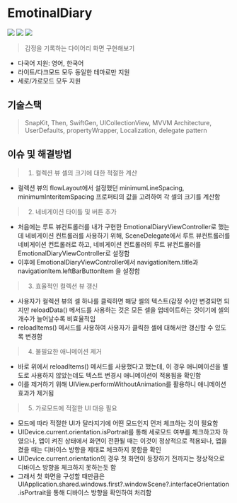 # EmotinalDiary
<img src ="https://img.shields.io/badge/Swift-5.5-FA7343?logo=swift&logoColor=white"> <img src="https://img.shields.io/badge/Xcode-13.3-1575F9?logo=Xcode&logoColor=white"> <img src="https://img.shields.io/badge/Platforms-iOS_13.0-Green?style=flat-square">
> 감정을 기록하는 다이어리 화면 구현해보기

* 다국어 지원: 영어, 한국어
* 라이트/다크모드 모두 동일한 테마로만 지원
* 세로/가로모드 모두 지원

## 기술스택
> SnapKit, Then, SwiftGen, UICollectionView, MVVM Architecture, UserDefaults, propertyWrapper, Localization, delegate pattern

## 이슈 및 해결방법
> 1. 컬렉션 뷰 셀의 크기에 대한 적절한 계산
  - 컬렉션 뷰의 flowLayout에서 설정했던 minimumLineSpacing, minimumInteritemSpacing 프로퍼티의 값을 고려하여 각 셀의 크기를 계산함
> 2. 네비게이션 타이틀 및 버튼 추가
  - 처음에는 루트 뷰컨트롤러를 내가 구현한 EmotionalDiaryViewController로 했는데 네비게이션 컨트롤러를 사용하기 위해,
SceneDelegate에서 루트 뷰컨트롤러를 네비게이션 컨트롤러로 하고, 네비게이션 컨트롤러의 루트 뷰컨트롤러를 EmotionalDiaryViewController로 설정함
  - 이후에 EmotionalDiaryViewController에서 navigationItem.title과 navigationItem.leftBarButtonItem 을 설정함
> 3. 효율적인 컬렉션 뷰 갱신
  - 사용자가 컬렉션 뷰의 셀 하나를 클릭하면 해당 셀의 텍스트(감정 수)만 변경되면 되지만 reloadData() 메서드를 사용하는 것은
모든 셀을 업데이트하는 것이기에 셀의 개수가 늘어날수록 비효율적임
  - reloadItems() 메서드를 사용하여 사용자가 클릭한 셀에 대해서만 갱신할 수 있도록 변경함
> 4. 불필요한 애니메이션 제거
  - 바로 위에서 reloadItems() 메서드를 사용했다고 했는데, 이 경우 애니메이션을 별도로 사용하지 않았는데도 텍스트 변경시 애니메이션이 적용됨을 확인함
  - 이를 제거하기 위해 UIView.performWithoutAnimation를 활용하니 애니메이션 효과가 제거됨
> 5. 가로모드에 적절한 UI 대응 필요
  - 모드에 따라 적절한 UI가 달라지기에 어떤 모드인지 먼저 체크하는 것이 필요함
  - UIDevice.current.orientation.isPortrait를 통해 세로모드 여부를 체크하고자 하였으나,
앱이 켜진 상태에서 화면이 전환될 때는 이것이 정상적으로 적용되나, 앱을 켰을 때는 디바이스 방향을 제대로 체크하지 못함을 확인
  - UIDevice.current.orientation의 경우 첫 화면이 등장하기 전까지는 정상적으로 디바이스 방향을 체크하지 못하는듯 함
  - 그래서 첫 화면을 구성할 때만큼은 UIApplication.shared.windows.first?.windowScene?.interfaceOrientation.isPortrait을 통해 디바이스 방향을 확인하여 처리함
  
